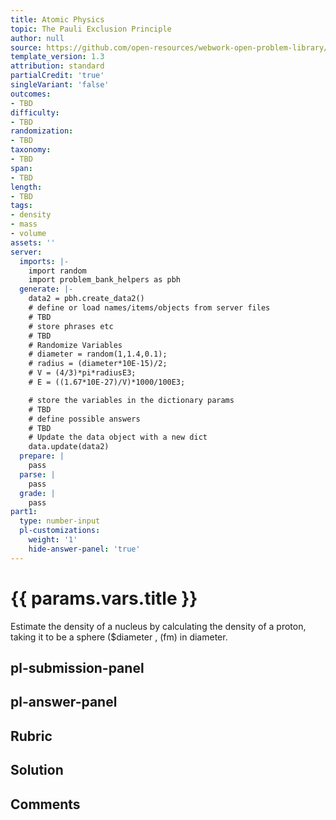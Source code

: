 ```yaml
---
title: Atomic Physics
topic: The Pauli Exclusion Principle
author: null
source: https://github.com/open-resources/webwork-open-problem-library/tree/master/Contrib/BrockPhysics/College_Physics_Urone/30.Atomic_Physics/30-09.The_Pauli_Exclusion_Principle/NU_U17_30_09_008.pg
template_version: 1.3
attribution: standard
partialCredit: 'true'
singleVariant: 'false'
outcomes:
- TBD
difficulty:
- TBD
randomization:
- TBD
taxonomy:
- TBD
span:
- TBD
length:
- TBD
tags:
- density
- mass
- volume
assets: ''
server:
  imports: |-
    import random
    import problem_bank_helpers as pbh
  generate: |-
    data2 = pbh.create_data2()
    # define or load names/items/objects from server files
    # TBD
    # store phrases etc
    # TBD
    # Randomize Variables
    # diameter = random(1,1.4,0.1);
    # radius = (diameter*10E-15)/2;
    # V = (4/3)*pi*radiusE3;
    # E = ((1.67*10E-27)/V)*1000/100E3;

    # store the variables in the dictionary params
    # TBD
    # define possible answers
    # TBD
    # Update the data object with a new dict
    data.update(data2)
  prepare: |
    pass
  parse: |
    pass
  grade: |
    pass
part1:
  type: number-input
  pl-customizations:
    weight: '1'
    hide-answer-panel: 'true'
---
```


# {{ params.vars.title }} 


Estimate the density of a nucleus by calculating the density of a proton, taking it to be a sphere ($diameter , (fm) in diameter.


## pl-submission-panel 


## pl-answer-panel 


## Rubric 


## Solution 


## Comments 


